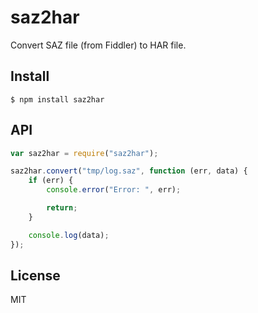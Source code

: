 # saz2har

Convert SAZ file (from Fiddler) to HAR file.

## Install

```console
$ npm install saz2har
```

## API

```js
var saz2har = require("saz2har");

saz2har.convert("tmp/log.saz", function (err, data) {
    if (err) {
        console.error("Error: ", err);

        return;
    }

    console.log(data);
});
```

## License

MIT
